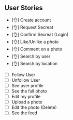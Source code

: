 ## User Stories

- [👌] Create account
- [👌] Request Secreat
- [👌] Confirm Secreat (Login)
- [👌] Like/Unlike a photo
- [👌] Comment on a photo
- [👌] Search by user
- [👌] Search by location
- [ ] Follow User 
- [ ] Unfollow User
- [ ] See user profile
- [ ] See the full photo
- [ ] Edit my profile
- [ ] Upload a photo
- [ ] Edit the photo (Delete)
- [ ] See the feed